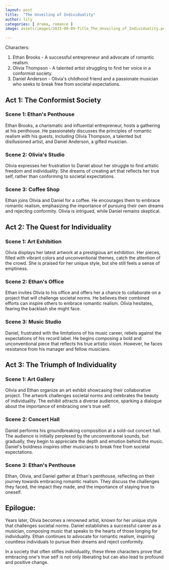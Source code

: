 ```yaml
---
layout: post
title:  "The Unveiling of Individuality"
author: lily
categories: [ drama, romance ]
image: assets/images/2023-08-09-Title_The_Unveiling_of_Individuality.png

---
```


Characters:
1. Ethan Brooks - A successful entrepreneur and advocate of romantic realism.
2. Olivia Thompson - A talented artist struggling to find her voice in a conformist society.
3. Daniel Anderson - Olivia's childhood friend and a passionate musician who seeks to break free from societal expectations.

## Act 1: The Conformist Society

### Scene 1: Ethan's Penthouse
Ethan Brooks, a charismatic and influential entrepreneur, hosts a gathering at his penthouse. He passionately discusses the principles of romantic realism with his guests, including Olivia Thompson, a talented but disillusioned artist, and Daniel Anderson, a gifted musician.

### Scene 2: Olivia's Studio
Olivia expresses her frustration to Daniel about her struggle to find artistic freedom and individuality. She dreams of creating art that reflects her true self, rather than conforming to societal expectations.

### Scene 3: Coffee Shop
Ethan joins Olivia and Daniel for a coffee. He encourages them to embrace romantic realism, emphasizing the importance of pursuing their own dreams and rejecting conformity. Olivia is intrigued, while Daniel remains skeptical.

## Act 2: The Quest for Individuality

### Scene 1: Art Exhibition
Olivia displays her latest artwork at a prestigious art exhibition. Her pieces, filled with vibrant colors and unconventional themes, catch the attention of the crowd. She is praised for her unique style, but she still feels a sense of emptiness.

### Scene 2: Ethan's Office
Ethan invites Olivia to his office and offers her a chance to collaborate on a project that will challenge societal norms. He believes their combined efforts can inspire others to embrace romantic realism. Olivia hesitates, fearing the backlash she might face.

### Scene 3: Music Studio
Daniel, frustrated with the limitations of his music career, rebels against the expectations of his record label. He begins composing a bold and unconventional piece that reflects his true artistic vision. However, he faces resistance from his manager and fellow musicians.

## Act 3: The Triumph of Individuality

### Scene 1: Art Gallery
Olivia and Ethan organize an art exhibit showcasing their collaborative project. The artwork challenges societal norms and celebrates the beauty of individuality. The exhibit attracts a diverse audience, sparking a dialogue about the importance of embracing one's true self.

### Scene 2: Concert Hall
Daniel performs his groundbreaking composition at a sold-out concert hall. The audience is initially perplexed by the unconventional sounds, but gradually, they begin to appreciate the depth and emotion behind the music. Daniel's boldness inspires other musicians to break free from societal expectations.

### Scene 3: Ethan's Penthouse
Ethan, Olivia, and Daniel gather at Ethan's penthouse, reflecting on their journey towards embracing romantic realism. They discuss the challenges they faced, the impact they made, and the importance of staying true to oneself.

## Epilogue:

Years later, Olivia becomes a renowned artist, known for her unique style that challenges societal norms. Daniel establishes a successful career as a musician, composing music that speaks to the hearts of those longing for individuality. Ethan continues to advocate for romantic realism, inspiring countless individuals to pursue their dreams and reject conformity.

In a society that often stifles individuality, these three characters prove that embracing one's true self is not only liberating but can also lead to profound and positive change.
